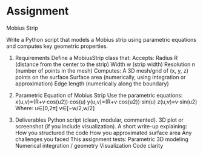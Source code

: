 # Assignment
Mobius Strip

Write a Python script that models a Mobius strip using parametric equations and computes key geometric properties.

1. Requirements
Define a MobiusStrip class that:
Accepts:
Radius R (distance from the center to the strip)
Width w (strip width)
Resolution n (number of points in the mesh)
Computes:
A 3D mesh/grid of (x, y, z) points on the surface
Surface area (numerically, using integration or approximation)
Edge length (numerically along the boundary)

2. Parametric Equation of Mobius Strip
Use the parametric equations:
x(u,v)=(R+v⋅cos⁡(u2))⋅cos⁡(u)
y(u,v)=(R+v⋅cos⁡(u2))⋅sin⁡(u)
z(u,v)=v⋅sin⁡(u2)
Where:
u∈[0,2π]
v∈[−w/2,w/2]

3. Deliverables
Python script (clean, modular, commented).
3D plot or screenshot (if you include visualization).
A short write-up explaining:
How you structured the code
How you approximated surface area
Any challenges you faced
This assignment tests:
Parametric 3D modeling
Numerical integration / geometry
Visualization
Code clarity
